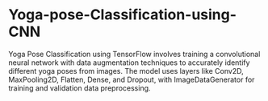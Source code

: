 # Yoga-pose-Classification-using-CNN
Yoga Pose Classification using TensorFlow involves training a convolutional neural network with data augmentation techniques to accurately identify different yoga poses from images. The model uses layers like Conv2D, MaxPooling2D, Flatten, Dense, and Dropout, with ImageDataGenerator for training and validation data preprocessing.
